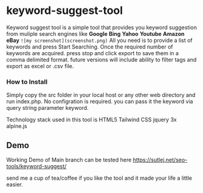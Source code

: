# keyword-suggest-tool
Keyword suggest tool is a simple tool that provides you keyword suggestion from muliple search engines like
__Google__
__Bing__
__Yahoo__
__Youtube__
__Amazon__
__eBay__
`![my screenshot](screenshot.png)`
All you need is to provide a list of keywords and press Start Searching. Once the required number of keywords are acquired. press stop and click export to save them in a comma delimited format. future versions will include ability to filter tags and export as excel or .csv file.

### How to Install
Simply copy the src folder in your local host or any other web directory and run index.php. 
No configration is required. you can pass it the keyword via query string parameter keyword.

Technology stack used in this tool is 
HTML5
Tailwind CSS
jquery 3x
alpine.js

## Demo 
Working Demo of Main branch can be tested here https://sutlej.net/seo-tools/keyword-suggest/

send me a cup of tea/coffee if you like the tool and it made your life a little easier.
